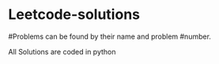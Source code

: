 # Leetcode-solutions

#Problems can be found by their name and problem #number.

All Solutions are coded in python
